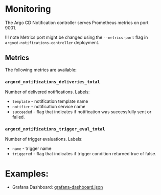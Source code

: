 # Monitoring

The Argo CD Notification controller serves Prometheus metrics on port 9001.

!!! note
    Metrics port might be changed using the `--metrics-port` flag in `argocd-notifications-controller` deployment.

## Metrics 
The following metrics are available:
 
### `argocd_notifications_deliveries_total`
  
 Number of delivered notifications.
 Labels:

* `template` - notification template name 
* `notifier` - notification service name
* `succeeded` - flag that indicates if notification was successfully sent or failed.

### `argocd_notifications_trigger_eval_total`
  
 Number of trigger evaluations.
 Labels:

* `name` - trigger name 
* `triggered` - flag that indicates if trigger condition returned true of false.

# Examples:

* Grafana Dashboard: [grafana-dashboard.json](grafana-dashboard.json)